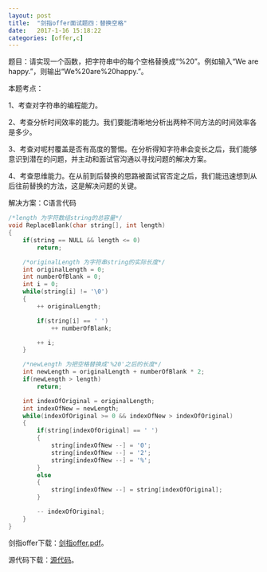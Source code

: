 ```yaml
---
layout:	post
title:	"剑指offer面试题四：替换空格"
date:	2017-1-16 15:18:22
categories:	[offer,c]
---
```


题目：请实现一个函数，把字符串中的每个空格替换成“%20”。例如输入“We are happy.”，则输出“We%20are%20happy.”。

本题考点：

1、考查对字符串的编程能力。

2、考查分析时间效率的能力。我们要能清晰地分析出两种不同方法的时间效率各是多少。

3、考查对呢村覆盖是否有高度的警惕。在分析得知字符串会变长之后，我们能够意识到潜在的问题，并主动和面试官沟通以寻找问题的解决方案。

4、考查思维能力。在从前到后替换的思路被面试官否定之后，我们能迅速想到从后往前替换的方法，这是解决问题的关键。

解决方案：C语言代码

```c
/*length 为字符数组string的总容量*/
void ReplaceBlank(char string[], int length)
{
    if(string == NULL && length <= 0)
        return;

    /*originalLength 为字符串string的实际长度*/
    int originalLength = 0;
    int numberOfBlank = 0;
    int i = 0;
    while(string[i] != '\0')
    {
        ++ originalLength;

        if(string[i] == ' ')
            ++ numberOfBlank;

        ++ i;
    }

    /*newLength 为把空格替换成'%20'之后的长度*/
    int newLength = originalLength + numberOfBlank * 2;
    if(newLength > length)
        return;

    int indexOfOriginal = originalLength;
    int indexOfNew = newLength;
    while(indexOfOriginal >= 0 && indexOfNew > indexOfOriginal)
    {
        if(string[indexOfOriginal] == ' ')
        {
            string[indexOfNew --] = '0';
            string[indexOfNew --] = '2';
            string[indexOfNew --] = '%';
        }
        else
        {
            string[indexOfNew --] = string[indexOfOriginal];
        }

        -- indexOfOriginal;
    }
}
```

剑指offer下载：[剑指offer.pdf](https://raw.githubusercontent.com/cofire/cofire.github.io/master/source/剑指offer.pdf "剑指offer.pdf")。

源代码下载：[源代码](https://raw.githubusercontent.com/cofire/cofire.github.io/master/source/剑指offer源代码.zip "剑指offer源代码")。